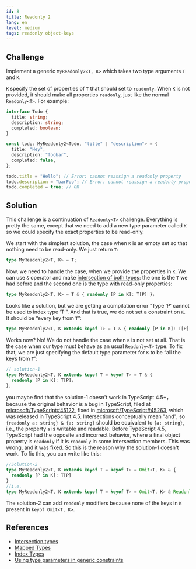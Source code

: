 ```yaml
---
id: 8
title: Readonly 2
lang: en
level: medium
tags: readonly object-keys
---
```


## Challenge

Implement a generic `MyReadonly2<T, K>` which takes two type arguments `T` and `K`.

`K` specify the set of properties of `T` that should set to `readonly`.
When `K` is not provided, it should make all properties `readonly`, just like the normal `Readonly<T>`.
For example:

```ts
interface Todo {
  title: string;
  description: string;
  completed: boolean;
}

const todo: MyReadonly2<Todo, "title" | "description"> = {
  title: "Hey",
  description: "foobar",
  completed: false,
};

todo.title = "Hello"; // Error: cannot reassign a readonly property
todo.description = "barFoo"; // Error: cannot reassign a readonly property
todo.completed = true; // OK
```

## Solution

This challenge is a continuation of [`Readonly<T>`](./easy-readonly.md) challenge.
Everything is pretty the same, except that we need to add a new type parameter called `K` so we could specify the exact properties to be read-only.

We start with the simplest solution, the case when `K` is an empty set so that nothing need to be read-only.
We just return `T`:

```ts
type MyReadonly2<T, K> = T;
```

Now, we need to handle the case, when we provide the properties in `K`.
We can use `&` operator and make [intersection of both types](https://www.typescriptlang.org/docs/handbook/2/objects.html#intersection-types): the one is the `T` we had before and the second one is the type with read-only properties:

```ts
type MyReadonly2<T, K> = T & { readonly [P in K]: T[P] };
```

Looks like a solution, but we are getting a compilation error “Type ‘P’ cannot be used to index type ‘T’”.
And that is true, we do not set a constraint on `K`.
It should be “every key from `T`”:

```ts
type MyReadonly2<T, K extends keyof T> = T & { readonly [P in K]: T[P] };
```

Works now?
No!
We do not handle the case when `K` is not set at all.
That is the case when our type must behave as an usual `Readonly<T>` type.
To fix that, we are just specifying the default type parameter for `K` to be “all the keys from `T`”:

```ts
// solution-1
type MyReadonly2<T, K extends keyof T = keyof T> = T & {
  readonly [P in K]: T[P];
};
```

you maybe find that the solution-1 doesn't work in TypeScript 4.5+， because the original behavior is a bug in TypeScript, filed at [microsoft/TypeScript#45122](https://github.com/microsoft/TypeScript/issues/45122), fixed in [microsoft/TypeScript#45263](https://github.com/microsoft/TypeScript/pull/45263), which was released in TypeScript 4.5. Intersections conceptually mean "and", so `{readonly a: string} & {a: string}` should be equivalent to `{a: string}`,  i.e., the property `a` is writable and readable.  Before TypeScript 4.5, TypeScript had the opposite and incorrect behavior, where a final object property is `readonly` if it is `readonly` in some intersection members. This was wrong, and it was fixed. So this is the reason why the solution-1 doesn't work. To fix this, you can write like this:

```ts
//Solution-2
type MyReadonly2<T, K extends keyof T = keyof T> = Omit<T, K> & {
  readonly [P in K]: T[P]
}
//i.e.
type MyReadonly2<T, K extends keyof T = keyof T> = Omit<T, K> & Readonly<T>
```

The solution-2 can add `readonly` modifiers because none of the keys in `K` present in `keyof Omit<T, K>`.

## References

- [Intersection types](https://www.typescriptlang.org/docs/handbook/2/objects.html#intersection-types)
- [Mapped Types](https://www.typescriptlang.org/docs/handbook/2/mapped-types.html)
- [Index Types](https://www.typescriptlang.org/docs/handbook/2/indexed-access-types.html)
- [Using type parameters in generic constraints](https://www.typescriptlang.org/docs/handbook/2/generics.html#using-type-parameters-in-generic-constraints)
